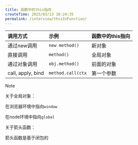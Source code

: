 ```yaml
---
title: 函数中的this指向
createTime: 2025/03/13 10:24:35
permalink: /interview/thisInFunction/
---
```


| 调用方式              | 示例                | 函数中的this指向 |
|:------------------|:------------------|:-----------|
| 通过new调用           | `new method()`    | 新对象        |
| 直接调用              | `method()`        | 全局对象       |
| 通过对象调用            | `obj.method()`    | 前面的对象      |
| call, apply, bind | `method.call(ctx` | 第一个参数      |

> [!note]
> 关于全局对象：
> 
>   在浏览器环境中指向`window`
> 
>   在node环境中指向`global`
> 
> 关于箭头函数：
> 
>   箭头函数是基于闭包的